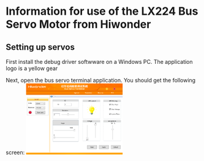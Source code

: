 # Information for use of the LX224 Bus Servo Motor from Hiwonder

## Setting up servos
First install the debug driver softwware on a Windows PC. The application logo is a yellow gear

Next, open the bus servo terminal application. You should get the following screen: 
<img src="LX224 Bus Servo Software/images/hiwonder_bus_servo_terminal image.PNG" width="50%">


